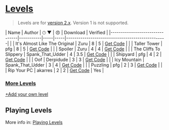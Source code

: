 # [Levels](https://pfgithub.github.io/goilevelmod/levels.html)

> Levels are for [version 2.x](https://github.com/pfgithub/goilevelmod/releases). Version 1 is not supported.

| Name                           | Author    | 🕐︎ ▼ | 😠︎ | Download                                        | Verified |
|--------------------------------|-----------|-----|-----|-------------------------------------------------| |
| It's Almost Like The Original       | Zuru | 8   | 5   | [Get Code](levels/itsAlmostLikeTheOriginal.txt) | | 
| Taller Tower                         | pfg | 8   | 5   | [Get Code](levels/tallertower.txt)              | |
| Spoiler                             | Zuru | 4   | 4   | [Get Code](levels/spoiler.txt)                  | |
| The Cliffs To Slippery  | Spank_That_Udder | 4   | 3.5 | [Get Code](levels/theCliffsToSlippery.txt)      | |
| Shipyard                             | pfg | 4   | 2   | [Get Code](levels/shipyard.txt)                 | |
| Oof                            | Derpidude | 3   | 3   | [Get Code](levels/oof.txt)                      | |
| Icy Mountain            | Spank_That_Udder | 3   | 4   | [Get Code](levels/icyMountain.txt)              | |
| Puzzling                             | pfg | 2   | 3   | [Get Code](levels/puzzling.txt)                 | |
| Rip Your PC                      | akarres | 2   | 2   | [Get Code](levels/ripYourPC.txt)                | Yes |

<!--
🕐︎ Where does your level end?
1 = Tutorial
2 = Chimney
3 = Furniture
4 = Orange
5 = Anvil
6 = Bucket
7 = Ice Mountain
8 = Space
-->

### [More Levels](https://docs.google.com/spreadsheets/d/1PiDh_Kk8_2RwIr03tHOT1qwdlY102GMFQ6_wALynjrA/edit?usp=sharing)

[+Add your own level](https://github.com/pfgithub/goilevelmod/blob/master/README.md#sharing-levels)

## Playing Levels

More info in: [Playing Levels](https://pfgithub.github.io/goilevelmod/index#playing-levels)
